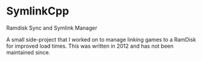 SymlinkCpp
==========

Ramdisk Sync and Symlink Manager

A small side-project that I worked on to manage linking games to a RamDisk for improved load times.
This was written in 2012 and has not been maintained since.
